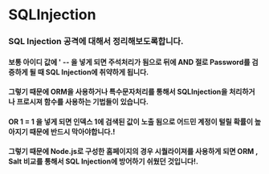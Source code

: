 # SQLInjection

### SQL Injection 공격에 대해서 정리해보도록합니다.

#### 보통 아이디 값에 ' -- 을 넣게 되면 주석처리가 됨으로 뒤에 AND 절로 Password를 검증하게 될 때 SQL Injection에 취약하게 됩니다.
#### 그렇기 때문에 ORM을 사용하거나 특수문자처리를 통해서 SQLInjection을 처리하거나 프로시져 함수를 사용하는 기법들이 있습니다.
#### OR 1 = 1 을 넣게 되면 인덱스 1에 검색된 값이 노출 됨으로 어드민 계정이 털릴 확률이 높아지기 때문에 반드시 막아야합니다.! 

#### 그렇기 때문에 Node.js로 구성한 홈페이지의 경우 시퀄라이져를 사용하게 되면 ORM , Salt 비교를 통해서 SQL Injection에 방어하기 쉬웠던 것입니다!.

